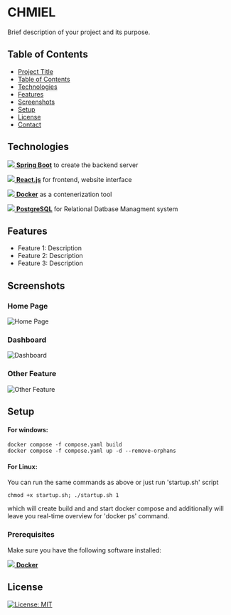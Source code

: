 #  CHMIEL

Brief description of your project and its purpose.

## Table of Contents

- [Project Title](#CHMIEL)
- [Table of Contents](##Table-of-Contents)
- [Technologies](##technologies)
- [Features](##features)
- [Screenshots](#screenshots)
- [Setup](#setup)
- [License](#license)
- [Contact](#contact)

## Technologies

[![](https://github.com/Experrior/CHMIEL/assets/73387931/ce324f52-5e64-44b6-a5f4-00264f6136bd) **Spring Boot**](https://spring.io/projects/spring-boot)
to create the backend server

[![](https://github.com/Experrior/CHMIEL/assets/73387931/520bd416-7c6a-490b-8a8d-eadb2804c3ac) **React.js**](https://react.dev/)
for frontend, website interface

[![](https://github.com/Experrior/CHMIEL/assets/73387931/f496b663-e3e5-4367-a21a-bb51e16a2883) **Docker**](https://react.dev/)
as a contenerization tool

[![](https://github.com/Experrior/CHMIEL/assets/73387931/e0b0f258-ca0e-42ae-896e-321afc3ad70b) **PostgreSQL**](https://react.dev/)
for Relational Datbase Managment system

## Features

- Feature 1: Description
- Feature 2: Description
- Feature 3: Description

## Screenshots

### Home Page

![Home Page](https://via.placeholder.com/800x400)

### Dashboard

![Dashboard](https://via.placeholder.com/800x400)

### Other Feature

![Other Feature](https://via.placeholder.com/800x400)

## Setup

#### For windows:

  ```
  docker compose -f compose.yaml build
  docker compose -f compose.yaml up -d --remove-orphans
  ```

#### For Linux:

  You can run the same commands as above or just run 'startup.sh' script
  
  ``` 
  chmod +x startup.sh; ./startup.sh 1
  ```
  
  which will create build and and start docker compose and additionally will leave you real-time overview for 'docker ps' command.

### Prerequisites

Make sure you have the following software installed:

[![](https://github.com/Experrior/CHMIEL/assets/73387931/f496b663-e3e5-4367-a21a-bb51e16a2883) **Docker**](https://react.dev/)

## License

[![License: MIT](https://img.shields.io/badge/License-MIT-yellow.svg)](https://opensource.org/licenses/MIT)



